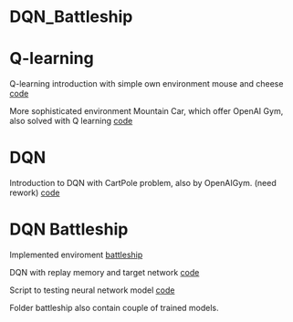 # DQN_Battleship

# Q-learning
Q-learning introduction with simple own environment mouse and cheese [code](https://github.com/pbednar96/DQN_Battleship/blob/master/Q_learning_mouse_cheese.py)

More sophisticated environment Mountain Car, which offer OpenAI Gym, also solved with Q learning [code](https://github.com/pbednar96/DQN_Battleship/blob/master/Q_learning_MountainCar.py)

# DQN
Introduction to DQN with CartPole problem, also by OpenAIGym. (need rework) [code](https://github.com/pbednar96/DQN_Battleship/blob/master/DQN_CartPole.py)


# DQN Battleship
Implemented enviroment [battleship](https://github.com/pbednar96/DQN_Battleship/blob/master/battleship/battleship2D_env.py)

DQN with replay memory and target network [code](https://github.com/pbednar96/DQN_Battleship/blob/master/battleship/Battleship2D_DQN.py)

Script to testing neural network model [code](https://github.com/pbednar96/DQN_Battleship/blob/master/battleship/Battleship2D_test_NN.py)

Folder battleship also contain couple of trained models.


